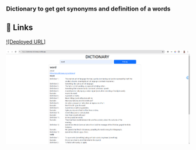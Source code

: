 ### Dictionary to get get synonyms and definition of a words 


## 🔗 Links
[![Deployed URL]](https://extremes-dictionary.netlify.app/)


![Home Page](image.png)
